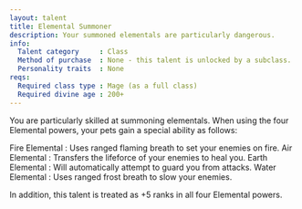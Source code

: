 ```yaml
---
layout: talent
title: Elemental Summoner
description: Your summoned elementals are particularly dangerous.
info:
  Talent category     : Class
  Method of purchase  : None - this talent is unlocked by a subclass.
  Personality traits  : None
reqs:
  Required class type : Mage (as a full class)
  Required divine age : 200+
---
```


You are particularly skilled at summoning elementals. When using the four Elemental powers, your pets gain a special ability as follows:

Fire Elemental : Uses ranged flaming breath to set your enemies on fire. Air Elemental  : Transfers the lifeforce of your enemies to heal you. Earth Elemental : Will automatically attempt to guard you from attacks. Water Elemental : Uses ranged frost breath to slow your enemies.

In addition, this talent is treated as +5 ranks in all four Elemental powers.